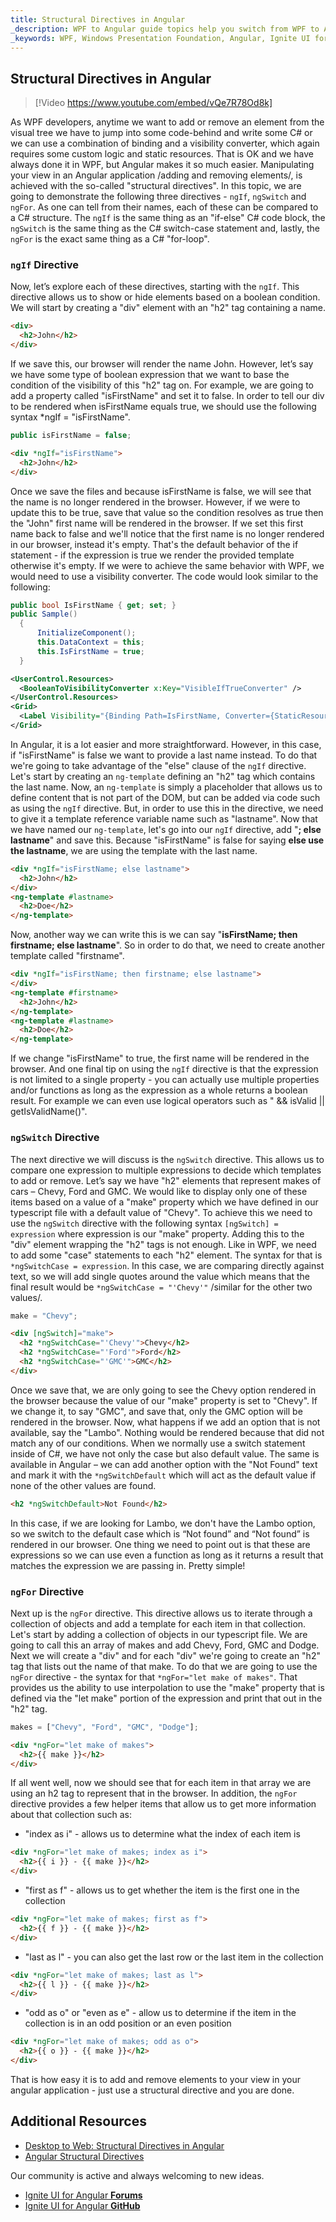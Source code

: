 ```yaml
---
title: Structural Directives in Angular
_description: WPF to Angular guide topics help you switch from WPF to Angular.
_keywords: WPF, Windows Presentation Foundation, Angular, Ignite UI for Angular
---
```


## Structural Directives in Angular

> [!Video https://www.youtube.com/embed/vQe7R78Od8k]

As WPF developers, anytime we want to add or remove an element from the visual tree we have to jump into some code-behind and write some C# or we can use a combination of binding and a visibility converter, which again requires some custom logic and static resources. That is OK and we have always done it in WPF, but Angular makes it so much easier.
Manipulating your view in an Angular application /adding and removing elements/, is achieved with the so-called "structural directives". In this topic, we are going to demonstrate the following three directives - `ngIf`, `ngSwitch` and `ngFor`. As one can tell from their names, each of these can be compared to a C# structure. The `ngIf` is the same thing as an "if-else" C# code block, the `ngSwitch` is the same thing as the C# switch-case statement and, lastly, the `ngFor` is the exact same thing as a C# "for-loop".

### `ngIf` Directive
Now, let’s explore each of these directives, starting with the `ngIf`. This directive allows us to show or hide elements based on a boolean condition. We will start by creating a "div" element with an "h2" tag containing a name.
```html
<div>
  <h2>John</h2>
</div>
```
If we save this, our browser will render the name John. However, let’s say we have some type of boolean expression that we want to base the condition of the visibility of this "h2" tag on. For example, we are going to add a property called "isFirstName" and set it to false. In order to tell our div to be rendered when isFirstName equals true, we should use the following syntax *ngIf = "isFirstName".
```typescript
public isFirstName = false;
```
``` html
<div *ngIf="isFirstName">
  <h2>John</h2>
</div>
```
Once we save the files and because isFirstName is false, we will see that the name is no longer rendered in the browser. However, if we were to update this to be true, save that value so the condition resolves as true then the "John" first name will be rendered in the browser. If we set this first name back to false and we'll notice that the first name is no longer rendered in our browser, instead it's empty. That's the default behavior of the if statement - if the expression is true we render the provided template otherwise it's empty.
If we were to achieve the same behavior with WPF, we would need to use a visibility converter. The code would look similar to the following:
```cs
public bool IsFirstName { get; set; }
public Sample()
  {
      InitializeComponent();
      this.DataContext = this;
      this.IsFirstName = true;
  }
```
```xml
<UserControl.Resources>
  <BooleanToVisibilityConverter x:Key="VisibleIfTrueConverter" />
</UserControl.Resources>
<Grid>
  <Label Visibility="{Binding Path=IsFirstName, Converter={StaticResource VisibleIfTrueConverter}}">John</Label>
</Grid>
```
In Angular, it is a lot easier and more straightforward.
However, in this case, if "isFirstName" is false we want to provide a last name instead. To do that we're going to take advantage of the "else" clause of the `ngIf` directive. Let's start by creating an `ng-template` defining an "h2" tag which contains the last name. Now, an `ng-template` is simply a placeholder that allows us to define content that is not part of the DOM, but can be added via code such as using the `ngIf` directive. But, in order to use this in the directive, we need to give it a template reference variable name such as "lastname". Now that we have named our `ng-template`, let's go into our `ngIf` directive, add "**; else lastname**" and save this. Because "isFirstName" is false for saying **else use the lastname**, we are using the template with the last name.

```html
<div *ngIf="isFirstName; else lastname">
  <h2>John</h2>
</div>
<ng-template #lastname>
  <h2>Doe</h2>
</ng-template>
```
Now, another way we can write this is we can say "**isFirstName; then firstname; else lastname**". So in order to do that, we need to create another template called "firstname".

```html
<div *ngIf="isFirstName; then firstname; else lastname">
</div>
<ng-template #firstname>
  <h2>John</h2>
</ng-template>
<ng-template #lastname>
  <h2>Doe</h2>
</ng-template>
```
If we change "isFirstName" to true, the first name will be rendered in the browser. And one final tip on using the `ngIf` directive is that the expression is not limited to a single property - you can actually use multiple properties and/or functions as long as the expression as a whole returns a boolean result. For example we can even use logical operators such as " && isValid || getIsValidName()".

### `ngSwitch` Directive
The next directive we will discuss is the `ngSwitch` directive. This allows us to compare one expression to multiple expressions to decide which templates to add or remove.
Let’s say we have "h2" elements that represent makes of cars – Chevy, Ford and GMC. We would like to display only one of these items based on a value of a "make" property which we have defined in our typescript file with a default value of "Chevy". To achieve this we need to use the `ngSwitch` directive with the following syntax `[ngSwitch] = expression` where expression is our "make" property. Adding this to the "div" element wrapping the "h2" tags is not enough. Like in WPF, we need to add some "case" statements to each "h2" element. The syntax for that is `*ngSwitchCase = expression`. In this case, we are comparing directly against text, so we will add single quotes around the value which means that the final result would be `*ngSwitchCase = "'Chevy'"` /similar for the other two values/.

```typescript
make = "Chevy";
```

```html
<div [ngSwitch]="make">
  <h2 *ngSwitchCase="'Chevy'">Chevy</h2>
  <h2 *ngSwitchCase="'Ford'">Ford</h2>
  <h2 *ngSwitchCase="'GMC'">GMC</h2>
</div>
```
Once we save that, we are only going to see the Chevy option rendered in the browser because the value of our "make" property is set to "Chevy". If we change it, to say "GMC", and save that, only the GMC option will be rendered in the browser. Now, what happens if we add an option that is not available, say the "Lambo". Nothing would be rendered because that did not match any of our conditions. When we normally use a switch statement inside of C#, we have not only the case but also default value. The same is available in Angular – we can add another option with the "Not Found" text and mark it with the `*ngSwitchDefault` which will act as the default value if none of the other values are found.

```html
<h2 *ngSwitchDefault>Not Found</h2>
```
In this case, if we are looking for Lambo, we don't have the Lambo option, so we switch to the default case which is “Not found” and “Not found” is rendered in our browser. One thing we need to point out is that these are expressions so we can use even a function as long as it returns a result that matches the expression we are passing in. Pretty simple!

### `ngFor` Directive

Next up is the `ngFor` directive. This directive allows us to iterate through a collection of objects and add a template for each item in that collection. Let's start by adding a collection of objects in our typescript file. We are going to call this an array of makes and add Chevy, Ford, GMC and Dodge. Next we will create a "div" and for each "div" we're going to create an "h2" tag that lists out the name of that make. To do that we are going to use the `ngFor` directive - the syntax for that `*ngFor="let make of makes"`. That provides us the ability to use interpolation to use the "make" property that is defined via the "let make" portion of the expression and print that out in the "h2" tag.
```typescript
makes = ["Chevy", "Ford", "GMC", "Dodge"];
```
```html
<div *ngFor="let make of makes">
  <h2>{{ make }}</h2>
</div>
```
If all went well, now we should see that for each item in that array we are using an h2 tag to represent that in the browser. In addition, the `ngFor` directive provides a few helper items that allow us to get more information about that collection such as:
-	"index as i" - allows us to determine what the index of each item is

```html
<div *ngFor="let make of makes; index as i">
  <h2>{{ i }} - {{ make }}</h2>
</div>
```
-	"first as f" - allows us to get whether the item is the first one in the collection

```html
<div *ngFor="let make of makes; first as f">
  <h2>{{ f }} - {{ make }}</h2>
</div>
```
-	"last as l" - you can also get the last row or the last item in the collection

```html
<div *ngFor="let make of makes; last as l">
  <h2>{{ l }} - {{ make }}</h2>
</div>
```
-	"odd as o" or "even as e" - allow us to determine if the item in the collection is in an odd position or an even position

```html
<div *ngFor="let make of makes; odd as o">
  <h2>{{ o }} - {{ make }}</h2>
</div>
```
That is how easy it is to add and remove elements to your view in your angular application - just use a structural directive and you are done.

## Additional Resources
* [Desktop to Web: Structural Directives in Angular](https://www.youtube.com/watch?v=vQe7R78Od8k&t)
* [Angular Structural Directives](https://angular.io/guide/structural-directives)

<div class="divider--half"></div>
Our community is active and always welcoming to new ideas.

* [Ignite UI for Angular **Forums**](https://www.infragistics.com/community/forums/f/ignite-ui-for-angular)
* [Ignite UI for Angular **GitHub**](https://github.com/IgniteUI/igniteui-angular)